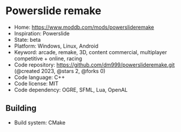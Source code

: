 # Powerslide remake

- Home: https://www.moddb.com/mods/powerslideremake
- Inspiration: Powerslide
- State: beta
- Platform: Windows, Linux, Android
- Keyword: arcade, remake, 3D, content commercial, multiplayer competitive + online, racing
- Code repository: https://github.com/dm999/powerslideremake.git (@created 2023, @stars 2, @forks 0)
- Code language: C++
- Code license: MIT
- Code dependency: OGRE, SFML, Lua, OpenAL

## Building

- Build system: CMake
